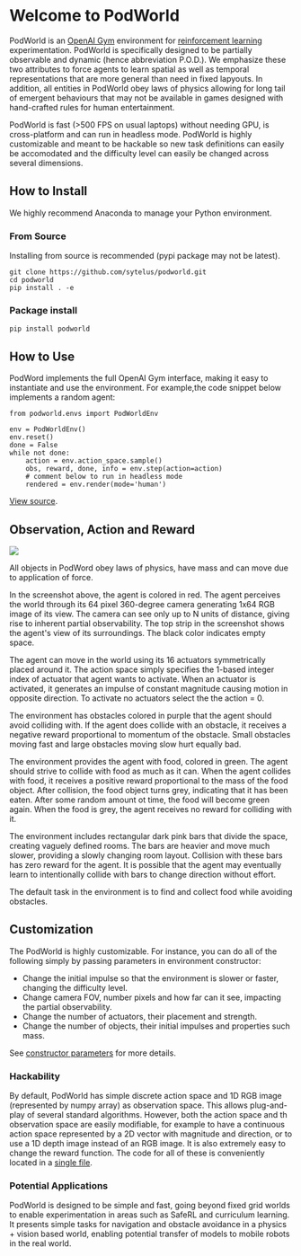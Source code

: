 # Welcome to PodWorld

PodWorld is an [OpenAI Gym](https://gym.openai.com/) environment for [reinforcement learning](http://incompleteideas.net/book/the-book-2nd.html) experimentation. PodWorld is specifically designed to be partially observable and dynamic (hence abbreviation P.O.D.). We emphasize these two attributes to force agents to learn spatial as well as temporal representations that are more general than need in fixed lapyouts. In addition, all entities in PodWorld obey laws of physics allowing for long tail of emergent behaviours that may not be available in games designed with hand-crafted rules for human entertainment. 

PodWorld is fast (>500 FPS on usual laptops) without needing GPU, is cross-platform and can run in headless mode. PodWorld is highly customizable and meant to be hackable so new task definitions can easily be accomodated and the difficulty level can easily be changed across several dimensions.

## How to Install

We highly recommend Anaconda to manage your Python environment.

### From Source
Installing from source is recommended (pypi package may not be latest).
```
git clone https://github.com/sytelus/podworld.git
cd podworld
pip install . -e
```

### Package install
```
pip install podworld
```

## How to Use

PodWord implements the full OpenAI Gym interface, making it easy to instantiate and use the environment. For example,the code snippet below implements a random agent:

```
from podworld.envs import PodWorldEnv

env = PodWorldEnv()
env.reset()
done = False
while not done:
    action = env.action_space.sample()
    obs, reward, done, info = env.step(action=action)
    # comment below to run in headless mode
    rendered = env.render(mode='human')
```
[View source](tests/test_random_agent.py).

## Observation, Action and Reward
<img src="podworld.gif">

All objects in PodWord obey laws of physics, have mass and can move due to application of force.

In the screenshot above, the agent is colored in red. The agent perceives the world through its 64 pixel 360-degree camera generating 1x64 RGB image of its view. The camera can see only up to N units of distance, giving rise to inherent partial observability. The top strip in the screenshot shows the agent's view of its surroundings. The black color indicates empty space.

The agent can move in the world using its 16 actuators symmetrically placed around it. The action space simply specifies the 1-based integer index of actuator that agent wants to activate. When an actuator is activated, it generates an impulse of constant magnitude causing motion in opposite direction. To activate no actuators select the the action = 0. 

The environment has obstacles colored in purple that the agent should avoid colliding with. If the agent does collide with an obstacle, it receives a negative reward proportional to momentum of the obstacle. Small obstacles moving fast and large obstacles moving slow hurt equally bad.

The environment provides the agent with food, colored in green. The agent should strive to collide with food as much as it can. When the agent collides with food, it receives a positive reward proportional to the mass of the food object. After collision, the food object turns grey, indicating that it has been eaten. After some random amount ot time, the food will become green again. When the food is grey, the agent receives no reward for colliding with it.

The environment includes rectangular dark pink bars that divide the space, creating vaguely defined rooms. The bars are heavier and move much slower, providing a slowly changing room layout. Collision with these bars has zero reward for the agent. It is possible that the agent may eventually learn to intentionally collide with bars to change direction without effort.

The default task in the environment is to find and collect food while avoiding obstacles.

## Customization

The PodWorld is highly customizable. For instance, you can do all of the following simply by passing parameters in environment constructor:

* Change the initial impulse so that the environment is slower or faster, changing the difficulty level.
* Change camera FOV, number pixels and how far can it see, impacting the partial observability.
* Change the number of actuators, their placement and strength.
* Change the number of objects, their initial impulses and properties such mass.

See [constructor parameters](podworld/envs/podworld_env.py) for more details.

### Hackability

By default, PodWorld has simple discrete action space and 1D RGB image (represented by numpy array) as observation space. This allows  plug-and-play of several standard algorithms. However, both the action space and th observation space are easily modifiable, for example to have a continuous action space represented by a 2D vector with magnitude and direction, or to use a 1D depth image instead of an RGB image. It is also extremely easy to change the reward function. The code for all of these is conveniently located in a [single file](podworld/envs/podworld_env.py).

### Potential Applications

PodWorld is designed to be simple and fast, going beyond fixed grid worlds to enable experimentation in areas such as SafeRL and curriculum learning. It presents simple tasks for navigation and obstacle avoidance in a physics + vision based world, enabling potential transfer of models to mobile robots in the real world.
